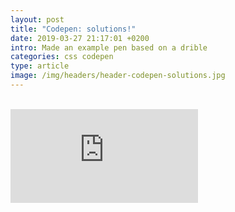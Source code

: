 ```yaml
---
layout: post
title: "Codepen: solutions!"
date: 2019-03-27 21:17:01 +0200
intro: Made an example pen based on a drible
categories: css codepen
type: article
image: /img/headers/header-codepen-solutions.jpg
---
```


<br>
<div class="embed-responsive embed-responsive-4by3">
<iframe class="embed-responsive-item" scrolling="no" title="Solutions" src="https://codepen.io/disjfa/embed/XGLVEQ?theme-id=0&default-tab=result" frameborder="no" allowtransparency="true" allowfullscreen="true">
  See the Pen <a href='https://codepen.io/disjfa/pen/XGLVEQ'>Solutions</a> by disjfa
  (<a href='https://codepen.io/disjfa'>@disjfa</a>) on <a href='https://codepen.io'>CodePen</a>.
</iframe>
</div>
<br>
